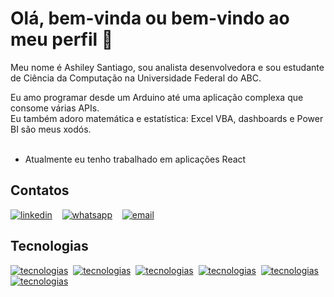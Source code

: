 <h1>Olá, bem-vinda ou bem-vindo ao meu perfil 👋</h1>
<p>Meu nome é Ashiley Santiago, sou analista desenvolvedora e sou estudante de Ciência da Computação na Universidade Federal do ABC.</p>
Eu amo programar desde um Arduino até uma aplicação complexa que consome várias APIs.<br/>
Eu também adoro matemática e estatística: Excel VBA, dashboards e Power BI são meus xodós.<br/><br/>

- Atualmente eu tenho trabalhado em aplicações React<br/>

## Contatos
[![linkedin](https://img.shields.io/badge/LinkedIn-007bb6.svg?style=for-the-badge&logo=Linkedin)](https://www.linkedin.com/in/ashiley-santiago/)&nbsp;&nbsp;&nbsp;
[![whatsapp](https://img.shields.io/badge/WhatsApp-34af23.svg?style=for-the-badge&logo=whatsapp&logoColor=white)](https://api.whatsapp.com/send?phone=5511976989145&text=Oi,%20Ashiley.%20Te%20achei%20no%20Github)&nbsp;&nbsp;&nbsp;
[![email](https://img.shields.io/badge/Email-da4d39.svg?style=for-the-badge&logo=Gmail&logoColor=white)](mailto:ashiley.santiago.r@gmail.com) 

## Tecnologias
[![tecnologias](https://img.shields.io/badge/PHP-785DA4.svg?logo=php&logoColor=white)](https://github.com/AshileySabah)&nbsp;
[![tecnologias](https://img.shields.io/badge/React_JS-007BB6.svg?logo=react&logoColor=white)](https://github.com/AshileySabah)&nbsp;
[![tecnologias](https://img.shields.io/badge/JS-yellow.svg?logo=javascript&logoColor=white)](https://github.com/AshileySabah)&nbsp;
[![tecnologias](https://img.shields.io/badge/Java-5C5D5E.svg?logo=java&logoColor=white)](https://github.com/AshileySabah)&nbsp;
[![tecnologias](https://img.shields.io/badge/HTML-EC630B.svg?logo=html5&logoColor=white)](https://github.com/AshileySabah)&nbsp;
[![tecnologias](https://img.shields.io/badge/CSS-1151F2.svg?logo=css3&logoColor=white)](https://github.com/AshileySabah)
